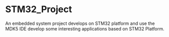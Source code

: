 # STM32_Project
An embedded system project develops on STM32 platform and use the MDK5 IDE
develop some interesting applications based on STM32 Platform.
